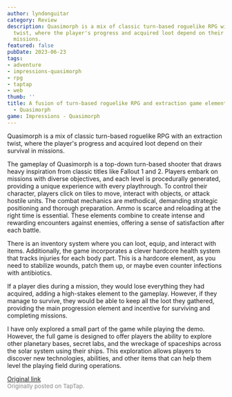 ```yaml
---
author: lyndonguitar
category: Review
description: Quasimorph is a mix of classic turn-based roguelike RPG with an extraction
  twist, where the player's progress and acquired loot depend on their survival in
  missions.
featured: false
pubDate: 2023-06-23
tags:
- adventure
- impressions-quasimorph
- rpg
- taptap
- web
thumb: ''
title: A fusion of turn-based roguelike RPG and extraction game elements | Demo Impressions
  - Quasimorph
game: Impressions - Quasimorph
---
```

Quasimorph is a mix of classic turn-based roguelike RPG with an extraction twist, where the player's progress and acquired loot depend on their survival in missions.

The gameplay of Quasimorph is a top-down turn-based shooter that draws heavy inspiration from classic titles like Fallout 1 and 2. Players embark on missions with diverse objectives, and each level is procedurally generated, providing a unique experience with every playthrough. To control their character, players click on tiles to move, interact with objects, or attack hostile units. The combat mechanics are methodical, demanding strategic positioning and thorough preparation. Ammo is scarce and reloading at the right time is essential. These elements combine to create intense and rewarding encounters against enemies, offering a sense of satisfaction after each battle.

There is an inventory system where you can loot, equip, and interact with items. Additionally, the game incorporates a clever hardcore health system that tracks injuries for each body part. This is a hardcore element, as you need to stabilize wounds, patch them up, or maybe even counter infections with antibiotics.

If a player dies during a mission, they would lose everything they had acquired, adding a high-stakes element to the gameplay. However, if they manage to survive, they would be able to keep all the loot they gathered, providing the main progression element and incentive for surviving and completing missions.

I have only explored a small part of the game while playing the demo. However, the full game is designed to offer players the ability to explore other planetary bases, secret labs, and the wreckage of spaceships across the solar system using their ships. This exploration allows players to discover new technologies, abilities, and other items that can help them level the playing field during operations.

[Original link](https://www.taptap.io/post/5883316)<br><span style="font-size: 0.95em; color: #888;">Originally posted on TapTap.</span>